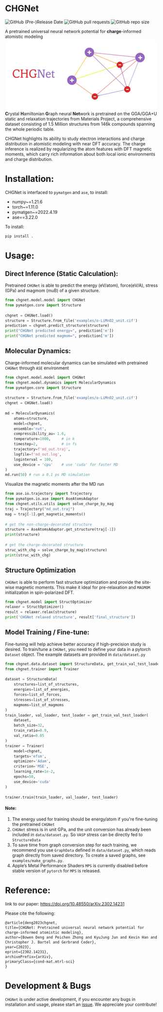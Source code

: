 # CHGNet
![GitHub (Pre-)Release Date](https://img.shields.io/github/release-date-pre/CederGroupHub/chgnet?logo=Github)
![GitHub pull requests](https://img.shields.io/github/issues-pr/CederGroupHub/chgnet?logo=Github)
![GitHub repo size](https://img.shields.io/github/repo-size/CederGroupHub/chgnet)

A pretrained universal neural network potential for
**charge**-informed atomistic modeling
![chgnet](./chgnet-logo.png)
**C**rystal **H**amiltonian **G**raph neural **Net**work is pretrained on the GGA/GGA+U static and relaxation trajectories from Materials Project, 
a comprehensive dataset consisting of 1.5 Million structures from 146k compounds spanning the whole periodic table.

CHGNet highlights its ability to study electron interactions and charge distribution 
in atomistic modeling with near DFT accuracy. The charge inference is realized by regularizing the atom features with 
DFT magnetic moments, which carry rich information about both local ionic environments and charge distribution.

# Installation:
CHGNet is interfaced to `pymatgen` and `ase`, to install:
- numpy~=1.21.6
- torch~=1.11.0
- pymatgen~=2022.4.19
- ase==3.22.0

To install:
```bash
pip install .
```

# Usage:
## Direct Inference (Static Calculation):
Pretrained `CHGNet` is able to predict the energy (eV/atom), force(eV/A), stress (GPa) 
and magmom (muB) of a given structure.
```python
from chgnet.model.model import CHGNet
from pymatgen.core import Structure

chgnet = CHGNet.load()
structure = Structure.from_file('examples/o-LiMnO2_unit.cif')
prediction = chgnet.predict_structure(structure)
print("CHGNet predicted energy=", prediction['e'])
print("CHGNet predicted magmom=", prediction['m'])
```

## Molecular Dynamics:
Charge-informed molecular dynamics can be simulated with pretrained `CHGNet` through `ASE` environment
```python
from chgnet.model.model import CHGNet
from chgnet.model.dynamics import MolecularDynamics
from pymatgen.core import Structure

structure = Structure.from_file('examples/o-LiMnO2_unit.cif')
chgnet = CHGNet.load()

md = MolecularDynamics(
    atoms=structure,
    model=chgnet,
    ensemble='nvt',
    compressibility_au= 1.6,
    temperature=1000,     # in k
    timestep=2,           # in fs
    trajectory=f'md_out.traj',
    logfile=f'md_out.log',
    loginterval = 100,
    use_device = 'cpu'    # use 'cuda' for faster MD
)
md.run(50) # run a 0.1 ps MD simulation
```
Visualize the magnetic moments after the MD run
```python
from ase.io.trajectory import Trajectory
from pymatgen.io.ase import AseAtomsAdaptor
from chgnet.utils.utils import solve_charge_by_mag
traj = Trajectory("md_out.traj")
mag = traj[-1].get_magnetic_moments()

# get the non-charge-decorated structure
structure = AseAtomsAdaptor.get_structure(traj[-1])
print(structure)

# get the charge-decorated structure
struc_with_chg = solve_charge_by_mag(structure)
print(struc_with_chg)
```
## Structure Optimization
`CHGNet` is able to perform fast structure optimization and 
provide the site-wise magnetic moments. This make it ideal for pre-relaxation and
`MAGMOM` initialization in spin-polarized DFT.
```python
from chgnet.model import StructOptimizer
relaxer = StructOptimizer()
result = relaxer.relax(structure)
print('CHGNet relaxed structure', result['final_structure'])
```



## Model Training / Fine-tune:
Fine-tuning will help achieve better accuracy if high-precision study
is desired. To train/tune a `CHGNet`, you need to define your data in a
pytorch `Dataset` object. The example datasets are provided in `data/dataset.py`

```python
from chgnet.data.dataset import StructureData, get_train_val_test_loader
from chgnet.trainer import Trainer

dataset = StructureData(
    structures=list_of_structures,
    energies=list_of_energies,
    forces=list_of_forces,
    stresses=list_of_stresses,
    magmoms=list_of_magmoms
)
train_loader, val_loader, test_loader = get_train_val_test_loader(
    dataset,
    batch_size=32,
    train_ratio=0.9,
    val_ratio=0.05
)
trainer = Trainer(
    model=chgnet,
    targets='efsm',
    optimizer='Adam',
    criterion='MSE',
    learning_rate=1e-2,
    epochs=50,
    use_device='cuda'
)

trainer.train(train_loader, val_loader, test_loader)
```
#### Note: 
1. The energy used for training should be energy/atom if you're fine-tuning the pretrained `CHGNet`
2. `CHGNet` stress is in unit GPa, and the unit conversion has already been included in 
`data/dataset.py`. So `VASP` stress can be directly fed to `StructureData`
3. To save time from graph conversion step for each training, we recommend you use `GraphData` defined in
`data/dataset.py`, which reads graph directly from saved directory. To create a saved graphs, 
see `examples/make_graphs.py`.
4. Apple’s Metal Performance Shaders `MPS` is currently disabled before stable version of `pytorch` for
`MPS` is released.
# Reference:
link to our paper:
https://doi.org/10.48550/arXiv.2302.14231

Please cite the following:
```text
@article{deng2023chgnet,
title={CHGNet: Pretrained universal neural network potential for charge-informed atomistic modeling}, 
author={Bowen Deng and Peichen Zhong and KyuJung Jun and Kevin Han and Christopher J. Bartel and Gerbrand Ceder},
year={2023},
eprint={2302.14231},
archivePrefix={arXiv},
primaryClass={cond-mat.mtrl-sci}
}
```

# Development & Bugs
`CHGNet` is under active development, if you encounter any bugs in installation and usage, 
please start an [issue](https://github.com/CederGroupHub/chgnet/issues). We appreciate your contribute!

